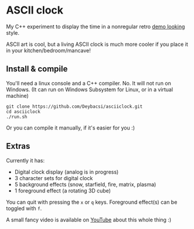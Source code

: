 # ASCII clock 

My C++ experiment to display the time in a nonregular retro [demo looking](https://en.wikipedia.org/wiki/Demoscene) style.

ASCII art is cool, but a living ASCII clock is much more cooler if you place it in your kitchen/bedroom/mancave!

## Install & compile

You'll need a linux console and a C++ compiler. No. It will not run on Windows.
(It can run on Windows Subsystem for Linux, or in a virtual machine)

```
git clone https://github.com/Deybacsi/asciiclock.git
cd asciiclock
./run.sh
```

Or you can compile it manually, if it's easier for you :) 

## Extras

Currently it has:

* Digital clock display (analog is in progress)
* 3 character sets for digital clock
* 5 background effects (snow, starfield, fire, matrix, plasma)
* 1 foreground effect (a rotating 3D cube)

You can quit with pressing the `x` or `q` keys. Foreground effect(s) can be toggled with `f`.

A small fancy video is available on [YouTube](https://youtu.be/-2mY1qRn23I) about this whole thing :)